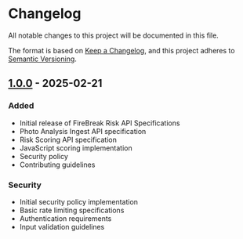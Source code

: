 # Changelog

All notable changes to this project will be documented in this file.

The format is based on [Keep a Changelog](https://keepachangelog.com/en/1.0.0/),
and this project adheres to [Semantic Versioning](https://semver.org/spec/v2.0.0.html).

## [1.0.0] - 2025-02-21

### Added
- Initial release of FireBreak Risk API Specifications
- Photo Analysis Ingest API specification
- Risk Scoring API specification
- JavaScript scoring implementation
- Security policy
- Contributing guidelines

### Security
- Initial security policy implementation
- Basic rate limiting specifications
- Authentication requirements
- Input validation guidelines

[1.0.0]: https://github.com/username/firebreak-risk-api/releases/tag/v1.0.0
